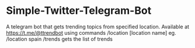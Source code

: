 # Simple-Twitter-Telegram-Bot
A telegram bot that gets trending topics from specified location.
Available at https://t.me/@ttrendbot
using commands /location [location name] eg. /location spain
               /trends gets the list of trends
